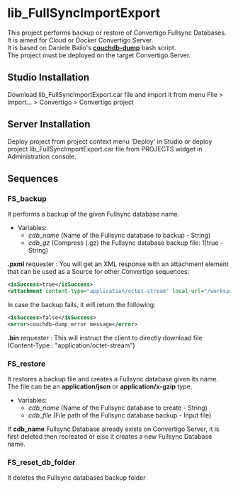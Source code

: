 # lib_FullSyncImportExport #

This project performs backup or restore of Convertigo Fullsync Databases.\
It is aimed for Cloud or Docker Convertigo Server.\
It is based on Daniele Bailo's [**couchdb-dump**](https://github.com/danielebailo/couchdb-dump) bash script.\
The project must be deployed on the target Convertigo Server.

## Studio Installation

Download lib_FullSyncImportExport.car file and import it from menu File > Import... > Convertigo > Convertigo project

## Server Installation

Deploy project from project context menu 'Deploy' in Studio or deploy project lib_FullSyncImportExport.car file from PROJECTS widget in Administration console.

## Sequences

### FS_backup

It performs a backup of the given Fullsync database name.

- Variables:
    - *cdb_name* (Name of the Fullsync database to backup - String)
    - *cdb_gz* (Compress (.gz) the Fullsync database backup file: 1|true - String)

**.pxml** requester : You will get an XML response with an attachment element that can be used as a Source for other Convertigo sequences:

```xml
<isSuccess>true</isSuccess>
<attachment content-type="application/octet-stream" local-url="/workspace/projects/lib_FullSyncImportExport/dbs/<cdb_name>_backup.json" name="<cdb_name>_backup.json" type="attachment"/>
```
In case the backup fails, it will return the following:
```xml
<isSuccess>false</isSuccess>
<error>couchdb-dump error message</error>
```

**.bin** requester : This will instruct the client to directly download file (Content-Type : "application/octet-stream")

### FS_restore

It restores a backup file and creates a Fullsync database given its name.\
The file can be an **application/json** or **application/x-gzip** type.

- Variables:
    - *cdb_name* (Name of the Fullsync database to create - String)
    - *cdb_file* (File path of the Fullsync database backup - Input file)

If **cdb_name** Fullsync Database already exists on Convertigo Server, it is first deleted then recreated or else it creates a new Fullsync Database name.

### FS_reset_db_folder

It deletes the Fullsync databases backup folder